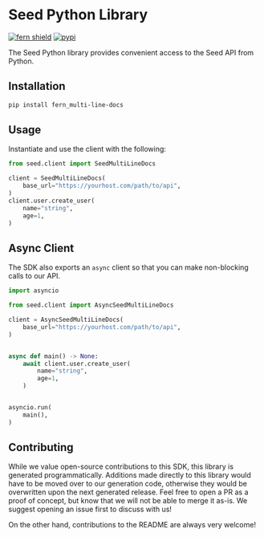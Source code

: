 # Seed Python Library

[![fern shield](https://img.shields.io/badge/%F0%9F%8C%BF-SDK%20generated%20by%20Fern-brightgreen)](https://github.com/fern-api/fern)
[![pypi](https://img.shields.io/pypi/v/fern_multi-line-docs)](https://pypi.python.org/pypi/fern_multi-line-docs)

The Seed Python library provides convenient access to the Seed API from Python.

## Installation

```sh
pip install fern_multi-line-docs
```

## Usage

Instantiate and use the client with the following:

```python
from seed.client import SeedMultiLineDocs

client = SeedMultiLineDocs(
    base_url="https://yourhost.com/path/to/api",
)
client.user.create_user(
    name="string",
    age=1,
)
```

## Async Client

The SDK also exports an `async` client so that you can make non-blocking calls to our API.

```python
import asyncio

from seed.client import AsyncSeedMultiLineDocs

client = AsyncSeedMultiLineDocs(
    base_url="https://yourhost.com/path/to/api",
)


async def main() -> None:
    await client.user.create_user(
        name="string",
        age=1,
    )


asyncio.run(
    main(),
)
```

## Contributing

While we value open-source contributions to this SDK, this library is generated programmatically.
Additions made directly to this library would have to be moved over to our generation code,
otherwise they would be overwritten upon the next generated release. Feel free to open a PR as
a proof of concept, but know that we will not be able to merge it as-is. We suggest opening
an issue first to discuss with us!

On the other hand, contributions to the README are always very welcome!
